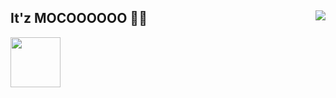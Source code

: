## It'z MOCOOOOOO 💖✨ <img align="right" src="https://media.discordapp.net/attachments/662625274474659850/783020862404165652/d8p27j1-2b080c34-b5bb-4b30-99c5-cf095817a0a4.png">

<a href="https://github.com/SiddhantManze" title="Github"><img width="80px" src="https://www.bing.com/th?id=OIP.kjCUP06WDUMR88i5wo2SqwHaHa&w=103&h=103&c=8&rs=1&qlt=90&o=6&dpr=1.5&pid=3.1&rm=2"></a>

